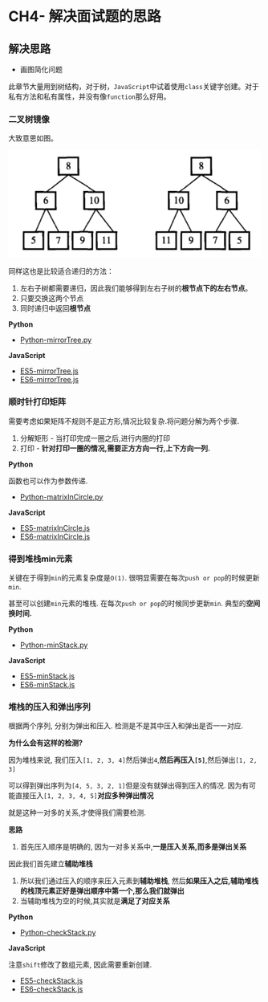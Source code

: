 # CH4- 解决面试题的思路

## 解决思路

* 画图简化问题

此章节大量用到树结构，对于树，`JavaScript`中试着使用`class`关键字创建。对于私有方法和私有属性，并没有像`function`那么好用。

### 二叉树镜像

大致意思如图。

![树的镜像](https://raw.githubusercontent.com/JiangWeixian/JS-Books/master/sword2offer/CH4-%E8%A7%A3%E5%86%B3%E9%9D%A2%E8%AF%95%E9%A2%98%E7%9B%AE%E7%9A%84%E6%80%9D%E8%B7%AF/img/%E6%A0%91%E7%9A%84%E9%95%9C%E5%83%8F.png)

同样这也是比较适合递归的方法：

1. 左右子树都需要递归，因此我们能够得到左右子树的**根节点下的左右节点**。
2. 只要交换这两个节点
3. 同时递归中返回**根节点**

**Python**

* [Python-mirrorTree.py](https://github.com/JiangWeixian/Algo/tree/master/Sword2offer/CH4-%E8%A7%A3%E9%A2%98%E6%80%9D%E8%B7%AF/Python)

**JavaScript**

* [ES5-mirrorTree.js](https://github.com/JiangWeixian/Algo/blob/master/Sword2offer/CH4-%E8%A7%A3%E9%A2%98%E6%80%9D%E8%B7%AF/ES5/mirrorTree.js)
* [ES6-mirrorTree.js](https://github.com/JiangWeixian/Algo/blob/master/Sword2offer/CH4-%E8%A7%A3%E9%A2%98%E6%80%9D%E8%B7%AF/ES6/mirrorTree.js)

### 顺时针打印矩阵

需要考虑如果矩阵不规则不是正方形,情况比较复杂.将问题分解为两个步骤.

1. 分解矩形 - 当打印完成一圈之后,进行内圈的打印
2. 打印 - **针对打印一圈的情况,需要正方方向一行,上下方向一列.**

**Python**

函数也可以作为参数传递.

* [Python-matrixInCircle.py](https://github.com/JiangWeixian/Algo/blob/master/Sword2offer/CH4-%E8%A7%A3%E9%A2%98%E6%80%9D%E8%B7%AF/Python/matrixInCircle.py)

**JavaScript**

* [ES5-matrixInCircle.js](https://github.com/JiangWeixian/Algo/blob/master/Sword2offer/CH4-%E8%A7%A3%E9%A2%98%E6%80%9D%E8%B7%AF/ES5/matrixInCicle.js)
* [ES6-matrixInCircle.js](https://github.com/JiangWeixian/Algo/blob/master/Sword2offer/CH4-%E8%A7%A3%E9%A2%98%E6%80%9D%E8%B7%AF/ES6/matrixInCicle.js)

### 得到堆栈min元素

关键在于得到`min`的元素复杂度是`O(1)`. 很明显需要在每次`push or pop`的时候更新`min`.

甚至可以创建`min`元素的堆栈. 在每次`push or pop`的时候同步更新`min`. 典型的**空间换时间.**

**Python**

* [Python-minStack.py](https://github.com/JiangWeixian/Algo/blob/master/Sword2offer/CH4-%E8%A7%A3%E9%A2%98%E6%80%9D%E8%B7%AF/Python/minStack.py)

**JavaScript**

* [ES5-minStack.js](https://github.com/JiangWeixian/Algo/blob/master/Sword2offer/CH4-%E8%A7%A3%E9%A2%98%E6%80%9D%E8%B7%AF/ES6/minStack.js)
* [ES6-minStack.js](https://github.com/JiangWeixian/Algo/blob/master/Sword2offer/CH4-%E8%A7%A3%E9%A2%98%E6%80%9D%E8%B7%AF/ES6/minStack.js)

### 堆栈的压入和弹出序列

根据两个序列, 分别为弹出和压入. 检测是不是其中压入和弹出是否一一对应.

**为什么会有这样的检测?**

因为堆栈来说, 我们压入`[1, 2, 3, 4]`然后弹出`4`,**然后再压入`[5]`**,然后弹出`[1, 2, 3]`

可以得到弹出序列为`[4, 5, 3, 2, 1]`但是没有就弹出得到压入的情况. 因为有可能直接压入`[1, 2, 3, 4, 5]`**对应多种弹出情况**

就是这种一对多的关系,才使得我们需要检测.

**思路**

1. 首先压入顺序是明确的, 因为一对多关系中,**一是压入关系,而多是弹出关系**

因此我们首先建立**辅助堆栈**

1. 所以我们通过压入的顺序来压入元素到**辅助堆栈**, 然后**如果压入之后,辅助堆栈的栈顶元素正好是弹出顺序中第一个,那么我们就弹出**
2. 当辅助堆栈为空的时候,其实就是**满足了对应关系**

**Python**

* [Python-checkStack.py](https://github.com/JiangWeixian/Algo/blob/master/Sword2offer/CH4-%E8%A7%A3%E9%A2%98%E6%80%9D%E8%B7%AF/Python/checkStack.py)

**JavaScript**

注意`shift`修改了数组元素, 因此需要重新创建.

* [ES5-checkStack.js](https://github.com/JiangWeixian/Algo/blob/master/Sword2offer/CH4-%E8%A7%A3%E9%A2%98%E6%80%9D%E8%B7%AF/ES5/checkStack.js)
* [ES6-checkStack.js](https://github.com/JiangWeixian/Algo/blob/master/Sword2offer/CH4-%E8%A7%A3%E9%A2%98%E6%80%9D%E8%B7%AF/ES6/checkStack.js)

